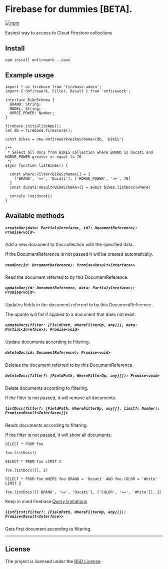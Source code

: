 # Firebase for dummies [BETA].

[![npm][npm-image]][npm-url]

[npm-image]: https://img.shields.io/npm/v/onfirework.svg?style=flat-square
[npm-url]: https://www.npmjs.com/package/onfirework

Easiest way to access to Cloud Firestore collections

## Install

```
npm install onfirework --save
```


## Example usage
```
import * as firebase from 'firebase-admin';
import { Onfirework, Filter, Result } from 'onfirework';

interface BikeSchema {
  BRAND: String;
  MODEL: String;
  HORSE_POWER: Number;
}

firebase.initializeApp();
let db = firebase.firestore();

const bikes = new Onfirework<BikeSchema>(db, 'BIKES')

/**
 * Select all docs from BIKES collection where BRAND is Ducati and HORSE_POWER greater or equal to 70
 */
async function listBikes() {
  
  const where:Filter<BikeSchema>[] = [
    ['BRAND', '==', 'Ducati'], ['HORSE_POWER', '>=', 70]
  ]
  const ducati:Result<BikeSchema>[] = await bikes.listDocs(where)

  console.log(ducati)
}
```

## Available methods

##### ```createDoc(data: Partial<Inreface>, id?: DocumentReference): Promise<void>```
Add a new document to this collection with the specified data.

If the DocumentReference is not passed it will be created automatically.


##### ```readDoc(id: DocumentReference): Promise<Result<Interface>>```
Read the document referred to by this DocumentReference.


##### ```updateDoc(id: DocumentReference, data: Partial<Inreface>): Promise<void>```
Updates fields in the document referred to by this DocumentReference.

The update will fail if applied to a document that does not exist.


##### ```updateDocs(filter: [FieldPath, WhereFilterOp, any][], data: Partial<Inreface>): Promise<void>```
Update documents according to filtering.


##### ```deleteDoc(id: DocumentReference): Promise<void>```
Deletes the document referred to by this DocumentReference.


##### ```deleteDocs(filter?: [FieldPath, WhereFilterOp, any][]): Promise<void>```
Delete documents according to filtering.

If the filter is not passed, it will remove all documents.


##### ```listDocs(filter?: [FieldPath, WhereFilterOp, any][], limit?: Number): Promise<Result<Interface>[]>```
Reads documents according to filtering.

If the filter is not passed, it will show all documents.
```
SELECT * FROM foo

foo.listDocs()
```

```
SELECT * FROM foo LIMIT 2

foo.listDocs([], 2)
```
```
SELECT * FROM foo WHERE foo.BRAND = 'Ducati' AND foo.COLOR = 'White' LIMIT 2

foo.listDocs([['BRAND', '==', 'Ducati'], ['COLOR', '==', 'White']], 2)
```
Keep in mind Firebase [Query limitations](https://firebase.google.com/docs/firestore/query-data/queries#query_limitations)


##### ```listFirst(filter?: [FieldPath, WhereFilterOp, any][]): Promise<Result<Interface>>```
Gets first document according to filtering.

---------------------------------------



## License
The project is licensed under the [BSD License](LICENSE).